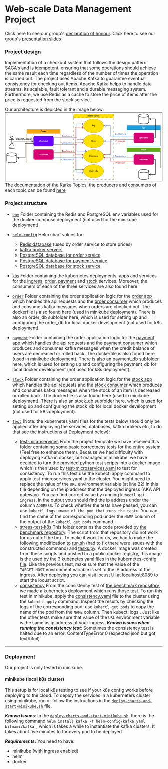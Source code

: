 # Web-scale Data Management Project

Click here to see our group's [declaration of honour](DeclarationOfHonour.md).
Click here to see our group's [presentation slides](presentation.pptx.pdf)

### Project design
Implementation of a checkout system that follows the design pattern SAGA's and is idempotent, ensuring that some operations should achieve the same result each time regardless of the number of times the operation is carried out.
The project uses Apache Kafka to guarantee eventual consistency for checking out items. Apache Kafka helps to handle data streams, its scalable, fault tolerant and a durable messaging system. Furthermore, we use Redis as a cache to store the price of items after the price is requested from the stock service. 

Our architecture is depicted in the image below:
![alt text](docs/kafka%20topics.png)
The documentation of the Kafka Topics, the producers and consumers of each topic can be found [here](docs/kafka_messaging.md)
### Project structure

* [`env`](env)
    Folder containing the Redis and PostgreSQL env variables used for the docker-compose deployment (not used for the minikube deployment)
    
* [`helm-config`](helm-config) 
   Helm chart values for:
   - [Redis database](helm-config/redis-helm-values.yaml) (used by order service to store prices)
   - [kafka broker servers](helm-config/kafka.yaml)
   - [PostgreSQL database for order service](helm-config/order-db.yaml)
   - [PostgreSQL database for payment service](helm-config/payment-db.yaml)
   - [PostgreSQL database for stock service](helm-config/stock-db.yaml)
        
* [`k8s`](k8s)
    Folder containing the kubernetes deployments, apps and services for the [ingress](k8s/ingress-service.yaml), [order](k8s/order-app.yaml), [payment](k8s/user-app.yaml) and [stock](k8s/stock-app.yaml) services. Moreover, the consumers of each of the three services are also found here.
    
* [`order`](order)
    Folder containing the order application logic for the [order app](order/app.py) which handles the api requests and the [order consumer](order/consumer.py) which produces and consumes kafka messages when orders are checked out. The dockerfile is also found here (used in minikube deployment). There is also an order_db subfolder here, which is used for setting up and configuring the order_db for local docker development (not used for k8s deployment). 
    
* [`payment`](payment)
    Folder containing the order application logic for the [payment app](payment/app.py) which handles the api requests and the [payment consumer](payment/consumer.py) which produces and consumes kafka messages when the credit balance of users are decreased or rolled back. The dockerfile is also found here (used in minikube deployment). There is also an payment_db subfolder here, which is used for setting up and configuring the payment_db for local docker development (not used for k8s deployment).

* [`stock`](stock)
    Folder containing the order application logic for the [stock app](stock/app.py) which handles the api requests and the [stock consumer](stock/consumer.py) which produces and consumes kafka messages when the stock of an item is decreased or rolled back. The dockerfile is also found here (used in minikube deployment). There is also an stock_db subfolder here, which is used for setting up and configuring the stock_db for local docker development (not used for k8s deployment).
* [`test`](test) (Note: the kubernetes yaml files for the tests below should only be applied after deploying the services, databases, kafka brokers etc, to do that see the instructions at [Deployment](###Deployment) below): 
    * [test-microservices](test/test-microservices/) From the project template we have received this folder containing some basic correctness tests for the entire system. (Feel free to enhance them). Because we had difficulty with deploying kafka in docker, but managed in minikube, we have decided to turn the provided python test scripts into a docker image which is then used by [test-microservices.yaml](test/test-microservices/test-microservice.yaml) to test for consistency. To run this test use the kubectl apply command to apply test-microservices.yaml to the cluster. You might need to replace the value of the `URL` environment variable (at line 22) in this file depending on the ip address that the deployed ingress (AKA API gateway). You can find correct value by running `kubectl get ingress`, in the output you should find the ip address under the column `ADDRESS`. To check whether the tests have passed, you can use `kubectl logs <name of the pod that runs the test>`. You can find the name of the corresponding pod under the `NAME` column of the output of the `kubectl get pods` command.
    * [stress-test-k8s](test/stress-test-k8s/) This folder contains the code provided by [the benchmark repository](https://github.com/delftdata/wdm-project-benchmark). The script from that repository did not work for us out of the box. To make it work for us, we had to make the following modification to [run.sh](test/stress-test-k8s/docker-image/locust-tasks/run.sh) (had to fix there were issues with the constructed command) and [tasks.py](test/stress-test-k8s/docker-image/locust-tasks/tasks.py). A docker image was created from these scripts and pushed to a public docker registry, this image is the used by the 3 kubenetes yaml files in the [kubernetes-config file](test/stress-test-k8s/kubernetes-config/). Like the previous test, make sure that the value of the `TARGET_HOST` environment variable is set to the IP address of the ingress.  After deploying you can visit locust UI at [localhost:8089](http://localhost:8089) to start the locust script.
    * [consistency](test/consistency/) From the consistency test of [the benchmark repository](https://github.com/delftdata/wdm-project-benchmark), we made a kubernetes deployment which runs those test. To run this test in minikube, apply the [consistency.yaml](test/consistency/consistency.yaml) file to the cluster using the `kubectl apply` command. Inspect the results by checking the logs of the corresponding pod: use `kubectl get pods` to copy the name of the pod from the `NAME` column.  Then kubectl logs <paste the pod name you copied>. Just like the other tests make sure that value of the `URL` environment variable is the same as ip address of your ingress.
    ***Known issues when running the consistency test***: Sometimes the consistency test is halted due to an error: ContentTypeError 0 (expected json but got text/html)

---
### Deployment
Our project is only tested in minikube.
#### minikube (local k8s cluster)

This setup is for local k8s testing to see if your k8s config works before deploying to the cloud. 
To deploy the services in a kuberneters cluster using minikube, run or follow the instructions in the [`deploy-charts-and-start-minikube.sh`](deploy-charts-and-start-minikube.sh) file.

***Known Issues***: In the [`deploy-charts-and-start-minikube.sh`](deploy-charts-and-start-minikube.sh), there is the following command `helm install kafka -f helm-config/kafka.yaml bitnami/kafka `, which is takes a while to instantiate the kafka clusters. It takes about five minutes to for every pod to be deployed.

***Requirements:*** You need to have:
-  minikube (with ingress enabled) 
-  helm
-  docker